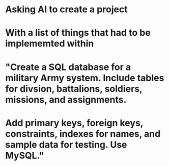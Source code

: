 # Asking AI to create a project
# With a list of things that had to be implememted within
# "Create a SQL database for a military Army system. Include tables for divsion, battalions, soldiers, missions, and assignments. 
# Add primary keys, foreign keys, constraints, indexes for names, and sample data for testing. Use MySQL."

